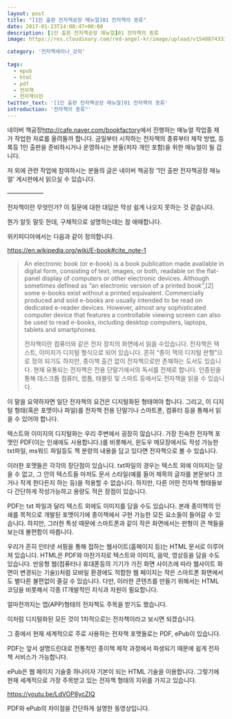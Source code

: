 ```yaml
---
layout: post
title: "[1인 출판 전자책공장 매뉴얼]01 전자책의 종류"
date: 2017-01-23T14:08:47+00:00
description: [1인 출판 전자책공장 매뉴얼]01 전자책의 종류
image: https://res.cloudinary.com/red-angel-kr/image/upload/v1540874333/blog_img/seminar.jpg

category: '전자책세미나_강의'
  
tags: 
  - epub
  - html
  - pdf
  - 전자책
  - 전자책이란
twitter_text: '[1인 출판 전자책공장 매뉴얼]01 전자책의 종류'
introduction: '전자책의 종류"'
---
```


네이버 책공장<http://cafe.naver.com/bookfactory>에서 진행하는 매뉴얼 작업중 제가 작업한 자료를 올려둘까 합니다. 금일부터 시작하는 전자책의 종류부터 제작 방법, 등록등 1인 출판을 준비하시거나 운영하시는 분들(저자 개인 포함)을 위한 매뉴얼이 될 겁니다.

저 외에 관련 작업에 참여하시는 분들의 글은 네이버 책공장 &#8216;1인 출판 전자책공장 매뉴얼&#8217; 게시판에서 읽으실 수 있습니다.

&#8212;&#8212;&#8212;&#8212;&#8212;&#8212;

전자책이란 무엇인가? 이 질문에 대한 대답은 막상 쉽게 나오지 못하는 것 같습니다.
  
뭔가 알듯 말듯 한데, 구체적으로 설명하는데는 참 애매합니다.

위키피디아에서는 다음과 같이 정의합니다.

<https://en.wikipedia.org/wiki/E-book#cite_note-1>

> An electronic book (or e-book) is a book publication made available in digital form, consisting of text, images, or both, readable on the flat-panel display of computers or other electronic devices. Although sometimes defined as &#8220;an electronic version of a printed book&#8221;,[2] some e-books exist without a printed equivalent. Commercially produced and sold e-books are usually intended to be read on dedicated e-reader devices. However, almost any sophisticated computer device that features a controllable viewing screen can also be used to read e-books, including desktop computers, laptops, tablets and smartphones.
> 
> 전자책이란 컴퓨터와 같은 전자 장치의 화면에서 읽을 수있습니다. 전자책은 텍스트, 이미지가 디지털 형식으로 되어 있습니다. 흔히 “종이 책의 디지털 판형”으로 정의 되기도 하지만, 종이책 출간 없이 전자책으로만 존재하는 도서도 있습니다. 현재 유통되는 전자책은 전용 단말기에서의 독서를 전제로 합니다. 인증된을 통해 데스크톱 컴퓨터, 랩톱, 태블릿 및 스마트 등에서도 전자책을 읽을 수 있습니다.

이 말을 요약하자면 일단 전자책의 요건은 디지털화된 형태여야 합니다. 그리고, 이 디지털 형태(혹은 포맷이나 파일)를 전자책 전용 단말기나 스마트폰, 컴퓨터 등을 통해서 읽을 수 있어야 합니다. 

텍스트와 이미지의 디지털화는 우리 주변에서 굉장히 많습니다. 가장 친숙한 전자책 포맷인 PDF(이는 인쇄에도 사용합니다.)를 비롯해서, 윈도우 메모장에서도 작성 가능한 txt파일, ms워드 파일등도 책 분량의 내용을 담고 있다면 전자책으로 볼 수 있습니다.

이러한 포맷들은 각각의 장단점이 있습니다. txt파일의 경우는 텍스트 외에 이미지는 담을 수 없고, 그 안의 텍스트들 마저도 문서 스타일(예를 들어 제목의 글자를 본문보다 크거나 작게 한다든지 하는 등)을 적용할 수 없습니다. 하지만, 다른 어떤 전자책 형태들보다 간단하게 작성가능하고 용량도 적은 장점이 있습니다.

PDF는 txt 파일과 달리 텍스트 외에도 이미지를 담을 수도 있습니다. 본래 종이책의 인쇄를 목적으로 개발된 포맷이기에 종이책에서 구현 가능한 모든 요소들이 들어갈 수 있습니다. 하지만, 그러한 특성 때문에 스마트폰과 같이 작은 화면에서는 판형이 큰 책들을 보는데 불편함이 따릅니다.

우리가 흔히 인터넷 서핑을 통해 접하는 웹사이트(홈페이지 등)는 HTML 문서로 이루어져 있습니다. HTML은 PDF와 마찬가지로 텍스트와 이미지, 음악, 영상등을 담을 수도 있습니다. 반응형 웹(컴퓨터나 휴대폰등의 기기가 가진 화면 사이즈에 따라 웹사이트 화면이 변경되는 기술))처럼 모바일 환경에도 적합한 웹 페이지는 작은 스마트폰 화면에서도 별다른 불편없이 즐길 수 있습니다. 다만, 이러한 콘텐츠를 만들기 위해서는 HTML 코딩을 비롯해서 각종 IT개발적인 지식과 자원이 필요합니다.

얼마전까지는 앱(APP)형태의 전자책도 주목을 받기도 했습니다.
  
이처럼 디지털화된 모든 것이 1차적으로는 전자책이라고 보시면 되겠습니다.

그 중에서 현재 세계적으로 주로 사용하는 전자책 포맷들로는 PDF, ePub이 있습니다.

PDF는 앞서 설명드린대로 전통적인 종이책 제작 과정에서 파생되기 때문에 쉽게 전자책 서비스가 가능합니다.
  
ePub은 웹 페이지 기술중 하나이자 기본이 되는 HTML 기술을 이용합니다. 그렇기에 현재 세계적으로 가장 주목받고 있는 전자책 형태의 지위를 가지고 있습니다.

<https://youtu.be/LdVOP8ycZIQ>
  
PDF와 ePub의 차이점을 간단하게 설명한 동영상입니다.